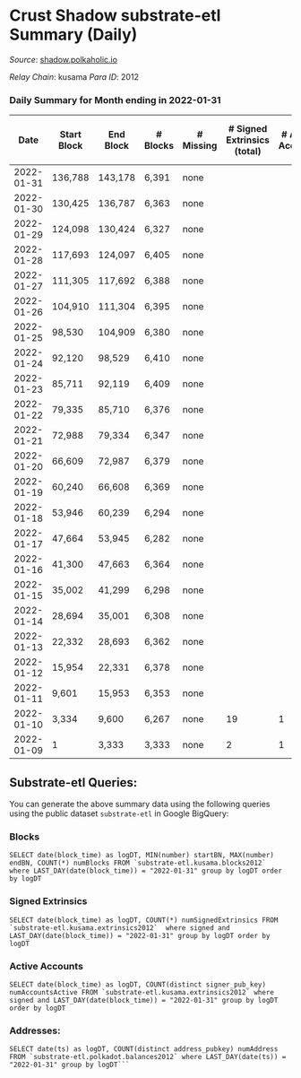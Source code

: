 # Crust Shadow substrate-etl Summary (Daily)

_Source_: [shadow.polkaholic.io](https://shadow.polkaholic.io)

*Relay Chain*: kusama
*Para ID*: 2012



### Daily Summary for Month ending in 2022-01-31


| Date | Start Block | End Block | # Blocks | # Missing | # Signed Extrinsics (total) | # Active Accounts | # Addresses with Balances | # Events | # Transfers | # XCM Transfers In | # XCM Transfers Out |
| ---- | ----------- | --------- | -------- | --------- | --------------------------- | ----------------- | ------------------------- | -------- | ----------- | ------------------ | ------------------- |
| 2022-01-31 | 136,788 | 143,178 | 6,391 | none  |  |  | 9 | 12,784 |   |   |   |
| 2022-01-30 | 130,425 | 136,787 | 6,363 | none  |  |  | 9 | 12,727 |   |   |   |
| 2022-01-29 | 124,098 | 130,424 | 6,327 | none  |  |  | 9 | 12,656 |   |   |   |
| 2022-01-28 | 117,693 | 124,097 | 6,405 | none  |  |  | 9 | 12,812 |   |   |   |
| 2022-01-27 | 111,305 | 117,692 | 6,388 | none  |  |  | 9 | 12,778 |   |   |   |
| 2022-01-26 | 104,910 | 111,304 | 6,395 | none  |  |  | 9 | 12,791 |   |   |   |
| 2022-01-25 | 98,530 | 104,909 | 6,380 | none  |  |  | 9 | 12,762 |   |   |   |
| 2022-01-24 | 92,120 | 98,529 | 6,410 | none  |  |  | 9 | 12,822 |   |   |   |
| 2022-01-23 | 85,711 | 92,119 | 6,409 | none  |  |  | 9 | 12,820 |   |   |   |
| 2022-01-22 | 79,335 | 85,710 | 6,376 | none  |  |  | 9 | 12,753 |   |   |   |
| 2022-01-21 | 72,988 | 79,334 | 6,347 | none  |  |  | 9 | 12,696 |   |   |   |
| 2022-01-20 | 66,609 | 72,987 | 6,379 | none  |  |  | 9 | 12,760 |   |   |   |
| 2022-01-19 | 60,240 | 66,608 | 6,369 | none  |  |  | 9 | 12,740 |   |   |   |
| 2022-01-18 | 53,946 | 60,239 | 6,294 | none  |  |  | 9 | 12,590 |   |   |   |
| 2022-01-17 | 47,664 | 53,945 | 6,282 | none  |  |  | 9 | 12,565 |   |   |   |
| 2022-01-16 | 41,300 | 47,663 | 6,364 | none  |  |  | 9 | 12,730 |   |   |   |
| 2022-01-15 | 35,002 | 41,299 | 6,298 | none  |  |  | 9 | 12,598 |   |   |   |
| 2022-01-14 | 28,694 | 35,001 | 6,308 | none  |  |  | 9 | 12,618 |   |   |   |
| 2022-01-13 | 22,332 | 28,693 | 6,362 | none  |  |  | 9 | 12,725 |   |   |   |
| 2022-01-12 | 15,954 | 22,331 | 6,378 | none  |  |  | 9 | 12,758 |   |   |   |
| 2022-01-11 | 9,601 | 15,953 | 6,353 | none  |  |  | 9 | 12,708 |   |   |   |
| 2022-01-10 | 3,334 | 9,600 | 6,267 | none  | 19 | 1 | 9 | 12,606 |   |   |   |
| 2022-01-09 | 1 | 3,333 | 3,333 | none  | 2 | 1 | 21 | 6,672 | 1  |   |   |

## Substrate-etl Queries:
You can generate the above summary data using the following queries using the public dataset `substrate-etl` in Google BigQuery:


### Blocks
```
SELECT date(block_time) as logDT, MIN(number) startBN, MAX(number) endBN, COUNT(*) numBlocks FROM `substrate-etl.kusama.blocks2012`  where LAST_DAY(date(block_time)) = "2022-01-31" group by logDT order by logDT
```


### Signed Extrinsics
```
SELECT date(block_time) as logDT, COUNT(*) numSignedExtrinsics FROM `substrate-etl.kusama.extrinsics2012`  where signed and LAST_DAY(date(block_time)) = "2022-01-31" group by logDT order by logDT
```


### Active Accounts
```
SELECT date(block_time) as logDT, COUNT(distinct signer_pub_key) numAccountsActive FROM `substrate-etl.kusama.extrinsics2012` where signed and LAST_DAY(date(block_time)) = "2022-01-31" group by logDT order by logDT
```


### Addresses:
```
SELECT date(ts) as logDT, COUNT(distinct address_pubkey) numAddress FROM `substrate-etl.polkadot.balances2012` where LAST_DAY(date(ts)) = "2022-01-31" group by logDT```


